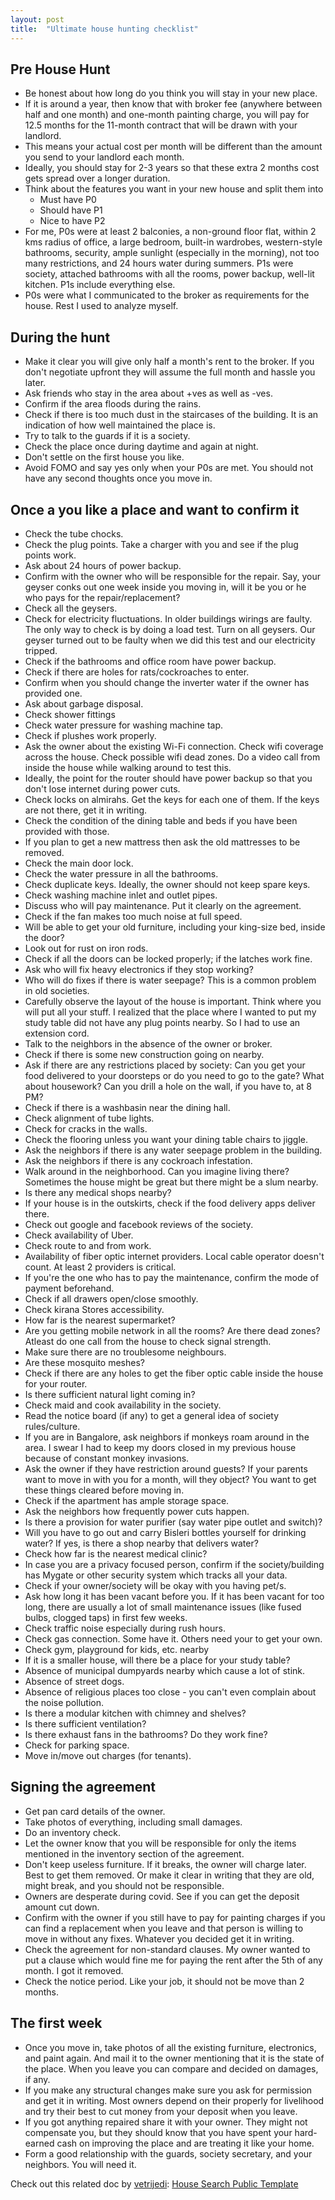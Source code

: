 ```yaml
---
layout: post
title:  "Ultimate house hunting checklist"
---
```


## Pre House Hunt

- Be honest about how long do you think you will stay in your new place.
- If it is around a year, then know that with broker fee (anywhere between half and one month) and one-month painting charge, you will pay for 12.5 months for the 11-month contract that will be drawn with your landlord.
- This means your actual cost per month will be different than the amount you send to your landlord each month.
- Ideally, you should stay for 2-3 years so that these extra 2 months cost gets spread over a longer duration.
- Think about the features you want in your new house and split them into
  - Must have P0
  - Should have P1
  - Nice to have P2
- For me, P0s were at least 2 balconies, a non-ground floor flat, within 2 kms radius of office, a large bedroom, built-in wardrobes, western-style bathrooms, security, ample sunlight (especially in the morning), not too many restrictions, and 24 hours water during summers. P1s were society, attached bathrooms with all the rooms, power backup, well-lit kitchen. P1s include everything else.
- P0s were what I communicated to the broker as requirements for the house. Rest I used to analyze myself.

## During the hunt

- Make it clear you will give only half a month's rent to the broker. If you don't negotiate upfront they will assume the full month and hassle you later.
- Ask friends who stay in the area about +ves as well as -ves.
- Confirm if the area floods during the rains.
- Check if there is too much dust in the staircases of the building. It is an indication of how well maintained the place is.
- Try to talk to the guards if it is a society.
- Check the place once during daytime and again at night.
- Don't settle on the first house you like.
- Avoid FOMO and say yes only when your P0s are met. You should not have any second thoughts once you move in.

## Once a you like a place and want to confirm it

- Check the tube chocks.
- Check the plug points. Take a charger with you and see if the plug points work.
- Ask about 24 hours of power backup.
- Confirm with the owner who will be responsible for the repair. Say, your geyser conks out one week inside you moving in, will it be you or he who pays for the repair/replacement?
- Check all the geysers.
- Check for electricity fluctuations. In older buildings wirings are faulty. The only way to check is by doing a load test. Turn on all geysers. Our geyser turned out to be faulty when we did this test and our electricity tripped.
- Check if the bathrooms and office room have power backup.
- Check if there are holes for rats/cockroaches to enter.
- Confirm when you should change the inverter water if the owner has provided one.
- Ask about garbage disposal.
- Check shower fittings
- Check water pressure for washing machine tap.
- Check if plushes work properly.
- Ask the owner about the existing Wi-Fi connection. Check wifi coverage across the house. Check possible wifi dead zones. Do a video call from inside the house while walking around to test this.
- Ideally, the point for the router should have power backup so that you don't lose internet during power cuts.
- Check locks on almirahs. Get the keys for each one of them. If the keys are not there, get it in writing.
- Check the condition of the dining table and beds if you have been provided with those.
- If you plan to get a new mattress then ask the old mattresses to be removed.  
- Check the main door lock.
- Check the water pressure in all the bathrooms.
- Check duplicate keys. Ideally, the owner should not keep spare keys.
- Check washing machine inlet and outlet pipes.
- Discuss who will pay maintenance. Put it clearly on the agreement.
- Check if the fan makes too much noise at full speed.
- Will be able to get your old furniture, including your king-size bed, inside the door?
- Look out for rust on iron rods.
- Check if all the doors can be locked properly; if the latches work fine.
- Ask who will fix heavy electronics if they stop working?
- Who will do fixes if there is water seepage? This is a common problem in old societies.
- Carefully observe the layout of the house is important. Think where you will put all your stuff. I realized that the place where I wanted to put my study table did not have any plug points nearby. So I had to use an extension cord.
- Talk to the neighbors in the absence of the owner or broker.
- Check if there is some new construction going on nearby.
- Ask if there are any restrictions placed by society: Can you get your food delivered to your doorsteps or do you need to go to the gate? What about housework? Can you drill a hole on the wall, if you have to, at 8 PM?
- Check if there is a washbasin near the dining hall.
- Check alignment of tube lights.
- Check for cracks in the walls.
- Check the flooring unless you want your dining table chairs to jiggle.
- Ask the neighbors if there is any water seepage problem in the building.
- Ask the neighbors if there is any cockroach infestation.
- Walk around in the neighborhood. Can you imagine living there? Sometimes the house might be great but there might be a slum nearby.
- Is there any medical shops nearby?
- If your house is in the outskirts, check if the food delivery apps deliver there.
- Check out google and facebook reviews of the society.
- Check availability of Uber.
- Check route to and from work.
- Availability of fiber optic internet providers. Local cable operator doesn't count. At least 2 providers is critical.
- If you're the one who has to pay the maintenance, confirm the mode of payment beforehand.
- Check if all drawers open/close smoothly.
- Check kirana Stores accessibility.
- How far is the nearest supermarket?
- Are you getting mobile network in all the rooms? Are there dead zones? Atleast do one call from the house to check signal strength.
- Make sure there are no troublesome neighbours.
- Are these mosquito meshes?
- Check if there are any holes to get the fiber optic cable inside the house for your router.
- Is there sufficient natural light coming in?
- Check maid and cook availability in the society.
- Read the notice board (if any) to get a general idea of society rules/culture.
- If you are in Bangalore, ask neighbors if monkeys roam around in the area. I swear I had to keep my doors closed in my previous house because of constant monkey invasions.
- Ask the owner if they have restriction around guests? If your parents want to move in with you for a month, will they object? You want to get these things cleared before moving in.
- Check if the apartment has ample storage space.
- Ask the neighbors how frequently power cuts happen.
- Is there a provision for water purifier (say water pipe outlet and switch)?
- Will you have to go out and carry Bisleri bottles yourself for drinking water? If yes, is there a shop nearby that delivers water?
- Check how far is the nearest medical clinic?
- In case you are a privacy focused person, confirm if the society/building has Mygate or other security system which tracks all your data.
- Check if your owner/society will be okay with you having pet/s.
- Ask how long it has been vacant before you. If it has been vacant for too long, there are usually a lot of small maintenance issues (like fused bulbs, clogged taps) in first few weeks.
- Check traffic noise especially during rush hours.
- Check gas connection. Some have it. Others need your to get your own.
- Check gym, playground for kids, etc. nearby
- If it is a smaller house, will there be a place for your study table?
- Absence of municipal dumpyards nearby which cause a lot of stink.
- Absence of street dogs.
- Absence of religious places too close - you can't even complain about the noise pollution.
- Is there a modular kitchen with chimney and shelves?
- Is there sufficient ventilation?
- Is there exhaust fans in the bathrooms? Do they work fine?
- Check for parking space.
- Move in/move out charges (for tenants).

## Signing the agreement

- Get pan card details of the owner.
- Take photos of everything, including small damages.
- Do an inventory check.
- Let the owner know that you will be responsible for only the items mentioned in the inventory section of the agreement.
- Don't keep useless furniture. If it breaks, the owner will charge later. Best to get them removed. Or make it clear in writing that they are old, might break, and you should not be responsible.
- Owners are desperate during covid. See if you can get the deposit amount cut down.
- Confirm with the owner if you still have to pay for painting charges if you can find a replacement when you leave and that person is willing to move in without any fixes. Whatever you decided get it in writing.
- Check the agreement for non-standard clauses. My owner wanted to put a clause which would fine me for paying the rent after the 5th of any month. I got it removed.
- Check the notice period. Like your job, it should not be move than 2 months.

## The first week
- Once you move in, take photos of all the existing furniture, electronics, and paint again. And mail it to the owner mentioning that it is the state of the place. When you leave you can compare and decided on damages, if any.
- If you make any structural changes make sure you ask for permission and get it in writing. Most owners depend on their properly for livelihood and try their best to cut money from your deposit when you leave.
- If you got anything repaired share it with your owner. They might not compensate you, but they should know that you have spent your hard-earned cash on improving the place and are treating it like your home.
- Form a good relationship with the guards, society secretary, and your neighbors. You will need it.

Check out this related doc by [vetrijedi](https://twitter.com/vetrijedi): [House Search Public Template](https://docs.google.com/spreadsheets/d/1Lf8skjZGb76yBksevnuN8c33yDUftpWH6Z-Sv3H4Tvg/edit#gid=444929138)
